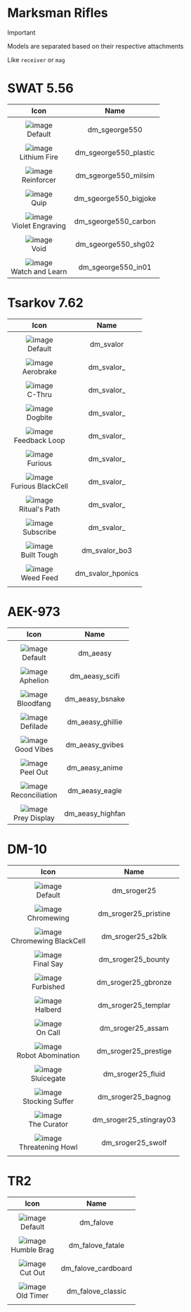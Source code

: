 # Marksman Rifles

> [!IMPORTANT]
> Models are separated based on their respective attachments
>
> Like `receiver` or `mag`



# SWAT 5.56

| Icon | Name |
| :--: | :--: | 
| | | | | 
![image](https://github.com/user-attachments/assets/2cd12ac8-175b-4626-9270-eb9b98e9ba94)<br> Default | dm_sgeorge550 | 
| | | | | 
![image](https://github.com/user-attachments/assets/b7d487f5-1894-4762-b755-0eb34324c2b7)<br> Lithium Fire | dm_sgeorge550_plastic  | 
| | | | | 
![image](https://github.com/user-attachments/assets/8d521259-e96a-43fe-a219-da853b0748f3)<br> Reinforcer | dm_sgeorge550_milsim  | 
| | | | | 
![image](https://github.com/user-attachments/assets/48d9ffee-6b39-48fb-aace-c80255454242)<br> Quip | dm_sgeorge550_bigjoke  | 
| | | | | 
![image](https://github.com/user-attachments/assets/e1d04406-6dcf-476c-af92-a7d0c622625c)<br> Violet Engraving | dm_sgeorge550_carbon  | 
| | | | | 
![image](https://github.com/user-attachments/assets/35561812-6b8b-474d-baf4-dfce35dc4ea9)<br> Void | dm_sgeorge550_shg02  | 
| | | | | 
![image](https://github.com/user-attachments/assets/5c0dfe97-c590-4718-a673-db48101ccfb8)<br> Watch and Learn | dm_sgeorge550_in01  | 


# Tsarkov 7.62

| Icon | Name |
| :--: | :--: | 
| | | | | 
![image](https://github.com/user-attachments/assets/524ab287-466b-46da-b348-6b8ee0c844ff)<br> Default | dm_svalor | 
| | | | | 
![image](https://github.com/user-attachments/assets/a47ec697-987b-4758-a6f7-51e65df11944)<br> Aerobrake | dm_svalor_  | 
| | | | | 
![image](https://github.com/user-attachments/assets/1fe3846f-b389-4671-a1dd-32b73bc7fae2)<br> C-Thru | dm_svalor_ | 
| | | | | 
![image](https://github.com/user-attachments/assets/6a09bdd6-8716-4ed4-958f-c3dbc9782346)<br> Dogbite | dm_svalor_  | 
| | | | | 
![image](https://github.com/user-attachments/assets/d8afba0a-6ca1-49d5-a61f-86094c873a29)<br> Feedback Loop | dm_svalor_  | 
| | | | | 
![image](https://github.com/user-attachments/assets/a17ea873-9dd8-40da-b651-0d876812ddf9)<br> Furious | dm_svalor_ | 
| | | | | 
![image](https://github.com/user-attachments/assets/f88c2741-46ba-4295-b805-ade36ab65d81)<br> Furious BlackCell | dm_svalor_ | 
| | | | | 
![image](https://github.com/user-attachments/assets/ee7946bf-0735-4548-9514-3bf325abcfc6)<br> Ritual's Path | dm_svalor_  | 
| | | | | 
![image](https://github.com/user-attachments/assets/2cd7ecc9-8a07-4ea9-9a52-35b47304b099)<br> Subscribe | dm_svalor_  |  
| | | | | 
![image](https://github.com/user-attachments/assets/c8325efd-823f-43ab-8652-0b3cb9955fab)<br> Built Tough | dm_svalor_bo3 | 
| | | | | 
![image](https://github.com/user-attachments/assets/0b5451a0-caa3-492d-b3e7-66e27005ac36)<br> Weed Feed | dm_svalor_hponics | 
| | | | | 



# AEK-973

| Icon | Name |
| :--: | :--: | 
| | | | | 
![image](https://github.com/user-attachments/assets/d8f12d30-e5e8-4d16-ad60-0c820e1ed310)<br> Default | dm_aeasy | 
| | | | | 
![image](https://github.com/user-attachments/assets/fada2608-eac4-4dfe-b730-cc8b80a97d61)<br> Aphelion | dm_aeasy_scifi | 
| | | | | 
![image](https://github.com/user-attachments/assets/f34962b2-cfb7-4069-aa7d-2eeb30894ad1)<br> Bloodfang | dm_aeasy_bsnake | 
| | | | | 
![image](https://github.com/user-attachments/assets/7cfd1825-c71d-4b01-b676-4f8977f004ab)<br> Defilade | dm_aeasy_ghillie | 
| | | | | 
![image](https://github.com/user-attachments/assets/c36a46b0-d935-41dd-876c-69203eed59ad)<br> Good Vibes | dm_aeasy_gvibes | 
| | | | | 
![image](https://github.com/user-attachments/assets/51ebc9e6-958c-41e3-bf83-8e518a77a8fe)<br> Peel Out | dm_aeasy_anime | 
| | | | | 
![image](https://github.com/user-attachments/assets/65b77767-479b-43e2-9a34-e50c3e340037)<br> Reconciliation | dm_aeasy_eagle | 
| | | | | 
![image](https://github.com/user-attachments/assets/20160c6e-1752-41f5-ba96-5b39ff775b4c)<br> Prey Display | dm_aeasy_highfan | 

# DM-10

| Icon | Name |
| :--: | :--: | 
| | | | | 
![image](https://github.com/user-attachments/assets/5059beda-7888-4e18-b78a-83239f23af22)<br> Default |dm_sroger25 | 
| | | | | 
![image](https://github.com/user-attachments/assets/f81023c2-b18a-486e-a6f4-25b173be49c8)<br> Chromewing | dm_sroger25_pristine | 
| | | | | 
![image](https://github.com/user-attachments/assets/c86edb5b-1363-40d2-8ced-ea7c8e6775ac)<br> Chromewing BlackCell | dm_sroger25_s2blk | 
| | | | | 
![image](https://github.com/user-attachments/assets/d00a42d9-bcac-4571-95fe-6583cd6c0d42)<br> Final Say | dm_sroger25_bounty | 
| | | | | 
![image](https://github.com/user-attachments/assets/738bd5d0-a9aa-4dfb-b74e-09a991b0cd33)<br> Furbished | dm_sroger25_gbronze | 
| | | | | 
![image](https://github.com/user-attachments/assets/0d65a3d9-3794-474f-81ec-315e451446dd)<br> Halberd | dm_sroger25_templar | 
| | | | | 
![image](https://github.com/user-attachments/assets/0fe60492-12e8-4be6-bc90-5eb1f1820055)<br> On Call | dm_sroger25_assam   | 
| | | | | 
![image](https://github.com/user-attachments/assets/f1b0c809-1bdb-47b4-a391-6c259000d3f1)<br> Robot Abomination | dm_sroger25_prestige | 
| | | | | 
![image](https://github.com/user-attachments/assets/1b57ec29-927a-4837-b519-49a4128fc71a)<br> Sluicegate |dm_sroger25_fluid | 
| | | | | 
![image](https://github.com/user-attachments/assets/37929e94-f037-4b1e-933f-0e91e0053e51)<br> Stocking Suffer | dm_sroger25_bagnog | 
| | | | | 
![image](https://github.com/user-attachments/assets/84d1f7ea-c9d8-4996-bb82-34234dfd6df1)<br> The Curator | dm_sroger25_stingray03  | 
| | | | | 
![image](https://github.com/user-attachments/assets/763c4ace-4973-4154-89ba-6687c7e60a49)<br> Threatening Howl | dm_sroger25_swolf | 
| | | | | 

# TR2

| Icon | Name |
| :--: | :--: | 
| | | | | 
![image](https://github.com/user-attachments/assets/801d3dd9-291b-4b89-a53f-8eb99d506902)<br> Default | dm_falove | 
| | | | | 
![image](https://github.com/user-attachments/assets/9387fad6-dec2-4315-ad33-85887ee208ed)<br> Humble Brag | dm_falove_fatale | 
| | | | | 
![image](https://github.com/user-attachments/assets/27a58e6d-deab-40f4-a7ec-9be5f32e2f54)<br> Cut Out | dm_falove_cardboard | 
| | | | |
![image](https://github.com/user-attachments/assets/f026c2e0-ac51-4e6e-b47f-5096211e041e)<br> Old Timer | dm_falove_classic | 
| | | | |



